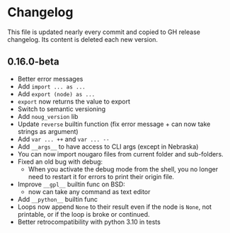 # Changelog
This file is updated nearly every commit and copied to GH release changelog. Its content is deleted each new version.

## 0.16.0-beta
* Better error messages
* Add `import ... as ...`
* Add `export (node) as ...`
* `export` now returns the value to export
* Switch to semantic versioning
* Add `noug_version` lib
* Update `reverse` builtin function (fix error message + can now take strings as argument)
* Add `var ... ++` and `var ... --`
* Add `__args__` to have access to CLI args (except in Nebraska)
* You can now import nougaro files from current folder and sub-folders.
* Fixed an old bug with debug:
  * When you activate the debug mode from the shell, you no longer need to restart it for errors to print their origin file.
* Improve `__gpl__` builtin func on BSD:
  * now can take any command as text editor
* Add `__python__` builtin func
* Loops now append `None` to their result even if the node is `None`, not printable, or if the loop is broke or continued.
* Better retrocompatibility with python 3.10 in tests
